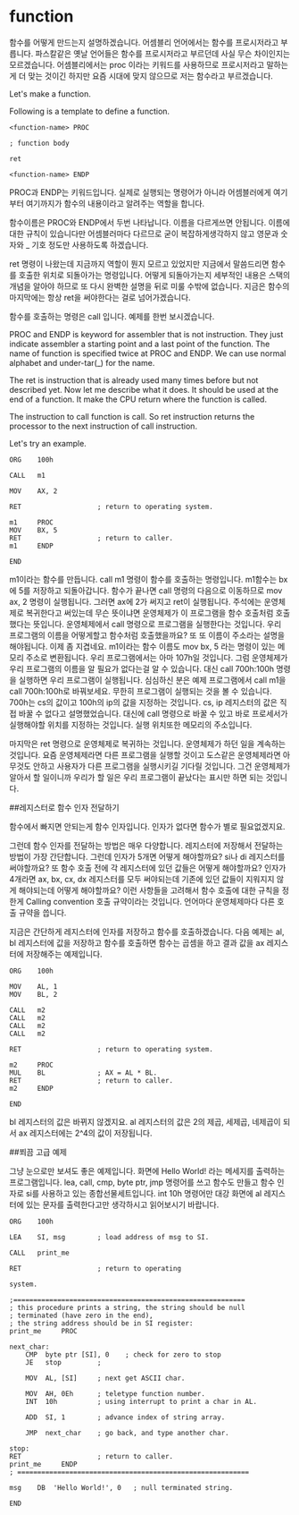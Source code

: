 
# function

함수를 어떻게 만드는지 설명하겠습니다. 어셈블리 언어에서는 함수를 프로시저라고 부릅니다. 파스칼같은 옛날 언어들은 함수를 프로시저라고 부르던데 사실 무슨 차이인지는 모르겠습니다. 어셈블리에서는 proc 이라는 키워드를 사용하므로 프로시저라고 말하는게 더 맞는 것이긴 하지만 요즘 시대에 맞지 않으므로 저는 함수라고 부르겠습니다.

Let's make a function.

Following is a template to define a function.
 
```
<function-name> PROC

; function body

ret

<function-name> ENDP
```
 

PROC과 ENDP는 키워드입니다. 실제로 실행되는 명령어가 아니라 어셈블러에게 여기부터 여기까지가 함수의 내용이라고 알려주는 역할을 합니다.

함수이름은 PROC와 ENDP에서 두번 나타납니다. 이름을 다르게쓰면 안됩니다. 이름에 대한 규칙이 있습니다만 어셈블러마다 다르므로 굳이 복잡하게생각하지 않고 영문과 숫자와 _ 기호 정도만 사용하도록 하겠습니다.

ret 명령이 나왔는데 지금까지 역할이 뭔지 모르고 있었지만 지금에서 말씀드리면 함수를 호출한 위치로 되돌아가는 명령입니다. 어떻게 되돌아가는지 세부적인 내용은 스택의 개념을 알아야 하므로 또 다시 완벽한 설명을 뒤로 미룰 수밖에 없습니다. 지금은 함수의 마지막에는 항상 ret을 써야한다는 걸로 넘어가겠습니다.

함수를 호출하는 명령은 call 입니다. 예제를 한번 보시겠습니다.

PROC and ENDP is keyword for assembler that is not instruction.
They just indicate assembler a starting point and a last point of the function.
The name of function is specified twice at PROC and ENDP. We can use normal alphabet and under-tar(_) for the name.

The ret is instruction that is already used many times before but not described yet.
Now let me describe what it does.
It should be used at the end of a function.
It make the CPU return where the function is called.

The instruction to call function is call.
So ret instruction returns the processor to the next instruction of call instruction.

Let's try an example.

```
ORG    100h
 
CALL   m1
 
MOV    AX, 2
 
RET                   ; return to operating system.
 
m1     PROC
MOV    BX, 5
RET                   ; return to caller.
m1     ENDP
 
END
```
 
m1이라는 함수를 만듭니다. call m1 명령이 함수를 호출하는 명령입니다. m1함수는 bx 에 5를 저장하고 되돌아갑니다. 함수가 끝나면 call 명령의 다음으로 이동하므로 mov ax, 2 명령이 실행됩니다. 그러면 ax에 2가 써지고 ret이 실행됩니다.
주석에는 운영체제로 복귀한다고 써있는데 무슨 뜻이냐면 운영체제가 이 프로그램을 함수 호출처럼 호출했다는 뜻입니다. 운영체제에서 call 명령으로 프로그램을 실행한다는 것입니다. 우리 프로그램의 이름을 어떻게할고 함수처럼 호출했을까요? 또 또 이름이 주소라는 설명을 해야됩니다. 이제 좀 지겹네요. m1이라는 함수 이름도 mov bx, 5 라는 명령이 있는 메모리 주소로 변환됩니다. 우리 프로그램에서는 아마 107h일 것입니다. 그럼 운영체제가 우리 프로그램의 이름을 알 필요가 없다는걸 알 수 있습니다. 대신 call 700h:100h 명령을 실행하면 우리 프로그램이 실행됩니다. 심심하신 분은 예제 프로그램에서 call m1을 call 700h:100h로 바꿔보세요. 무한히 프로그램이 실행되는 것을 볼 수 있습니다. 700h는 cs의 값이고 100h의 ip의 값을 지정하는 것입니다. cs, ip 레지스터의 값은 직접 바꿀 수 없다고 설명했었습니다. 대신에 call 명령으로 바꿀 수 있고 바로 프로세서가 실행해야할 위치를 지정하는 것입니다. 실행 위치또한 메모리의 주소입니다.

마지막은 ret 명령으로 운영체제로 복귀하는 것입니다. 운영체제가 하던 일을 계속하는 것입니다. 요즘 운영체제라면 다른 프로그램을 실행할 것이고 도스같은 운영체제라면 아무것도 안하고 사용자가 다른 프로그램을 실행시키길 기다릴 것입니다. 그건 운영체제가 알아서 할 일이니까 우리가 할 일은 우리 프로그램이 끝났다는 표시만 하면 되는 것입니다.
 
##레지스터로 함수 인자 전달하기

함수에서 빠지면 안되는게 함수 인자입니다. 인자가 없다면 함수가 별로 필요없겠지요.

그런데 함수 인자를 전달하는 방법은 매우 다양합니다. 레지스터에 저장해서 전달하는 방법이 가장 간단합니다. 그런데 인자가 5개면 어떻게 해야할까요? si나 di 레지스터를 써야할까요? 또 함수 호출 전에 각 레지스터에 있던 값들은 어떻게 해야할까요? 인자가 4개라면 ax, bx, cx, dx 레지스터를 모두 써야되는데 기존에 있던 값들이 지워지지 않게 해야되는데 어떻게 해야할까요? 이런 사항들을 고려해서 함수 호출에 대한 규칙을 정한게 Calling convention 호출 규약이라는 것입니다. 언어마다 운영체제마다 다른 호출 규약을 씁니다. 

지금은 간단하게 레지스터에 인자를 저장하고 함수를 호출하겠습니다. 다음 예제는 al, bl 레지스터에 값을 저장하고 함수를 호출하면 함수는 곱셈을 하고 결과 값을 ax 레지스터에 저장해주는 예제입니다.

 
```
ORG    100h
 
MOV    AL, 1
MOV    BL, 2
 
CALL   m2
CALL   m2
CALL   m2
CALL   m2
 
RET                   ; return to operating system.
 
m2     PROC
MUL    BL             ; AX = AL * BL.
RET                   ; return to caller.
m2     ENDP
 
END
``` 

bl 레지스터의 값은 바뀌지 않겠지요. al 레지스터의 값은 2의 제곱, 세제곱, 네제곱이 되서 ax 레지스터에는 2^4의 값이 저장됩니다.
 
##쬐끔 고급 예제



그냥 눈으로만 보셔도 좋은 예제입니다. 화면에 Hello World! 라는 메세지를 출력하는 프로그램입니다. lea, call, cmp, byte ptr, jmp 명령어를 쓰고 함수도 만들고 함수 인자로 si를 사용하고 있는 종합선물세트입니다. int 10h 명령어만 대강 화면에 al 레지스터에 있는 문자를 출력한다고만 생각하시고 읽어보시기 바랍니다.

 
```
ORG    100h
 
LEA    SI, msg        ; load address of msg to SI.
 
CALL   print_me
 
RET                   ; return to operating 
 
system.
 
;==========================================================
; this procedure prints a string, the string should be null
; terminated (have zero in the end),
; the string address should be in SI register:
print_me     PROC
 
next_char:
    CMP  byte ptr [SI], 0    ; check for zero to stop
    JE   stop         ;
 
    MOV  AL, [SI]     ; next get ASCII char.
 
    MOV  AH, 0Eh      ; teletype function number.
    INT  10h          ; using interrupt to print a char in AL.
 
    ADD  SI, 1        ; advance index of string array.
 
    JMP  next_char    ; go back, and type another char.
 
stop:
RET                   ; return to caller.
print_me     ENDP
; ==========================================================
 
msg    DB  'Hello World!', 0   ; null terminated string.
 
END
```
